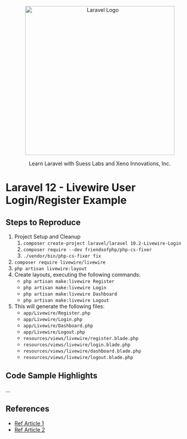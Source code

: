 <p align="center"><a href="https://laravel.com" target="_blank"><img src="https://raw.githubusercontent.com/laravel/art/master/logo-lockup/5%20SVG/2%20CMYK/1%20Full%20Color/laravel-logolockup-cmyk-red.svg" width="400" alt="Laravel Logo"></a></p>

<p align="center">
Learn Laravel with Suess Labs and Xeno Innovations, Inc.
</p>

# Laravel 12 - Livewire User Login/Register Example

## Steps to Reproduce

1. Project Setup and Cleanup
   1. `composer create-project laravel/laravel 10.2-Livewire-Login`
   2. `composer require --dev friendsofphp/php-cs-fixer`
   3. `./vendor/bin/php-cs-fixer fix`
2. `composer require livewire/livewire`
3. `php artisan livewire:layout`
4. Create layouts, executing the following commands:
   * `php artisan make:livewire Register`
   * `php artisan make:livewire Login`
   * `php artisan make:livewire Dashboard`
   * `php artisan make:livewire Logout`
5. This will generate the following files:
   * `app/Livewire/Register.php`
   * `app/Livewire/Login.php`
   * `app/Livewire/Dashboard.php`
   * `app/Livewire/Logout.php`
   * `resources/views/livewire/register.blade.php`
   * `resources/views/livewire/login.blade.php`
   * `resources/views/livewire/dashboard.blade.php`
   * `resources/views/livewire/logout.blade.php`

## Code Sample Highlights

...

## References

* [Ref Article 1](https://www.allphptricks.com/laravel-10-livewire-user-registration-and-login/)
* [Ref Article 2](https://www.allphptricks.com/laravel-11-custom-user-registration-and-login-tutorial/)
